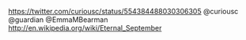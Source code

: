 https://twitter.com/curiousc/status/554384488030306305 @curiousc @guardian @EmmaMBearman http://en.wikipedia.org/wiki/Eternal_September